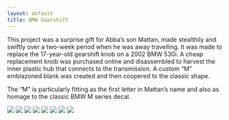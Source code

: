 ```yaml
---
layout: default
title: BMW Gearshift
---
```


This project was a surprise gift for Abba’s son Mattan, made stealthily and swiftly over a two-week period when he was away travelling.  It was made to replace the 17-year-old gearshift knob on a 2002 BMW 530i.  A cheap replacement knob was purchased online and disassembled to harvest the inner plastic hub that connects to the transmission.  A custom “M” emblazoned blank was created and then coopered to the classic shape.
 
The “M” is particularly fitting as the first letter in Mattan’s name and also as homage to the classic BMW M series decal.

<img src="{{ site.baseurl }}\pics\2019-June BMW Gearshifter\IMG_1364.JPG" class="img-responsive" />
<img src="{{ site.baseurl }}\pics\2019-June BMW Gearshifter\IMG_1365.JPG" class="img-responsive" />
<img src="{{ site.baseurl }}\pics\2019-June BMW Gearshifter\IMG_1366.JPG" class="img-responsive" />
<img src="{{ site.baseurl }}\pics\2019-June BMW Gearshifter\IMG_1369.JPG" class="img-responsive" />
<img src="{{ site.baseurl }}\pics\2019-June BMW Gearshifter\IMG_1371.JPG" class="img-responsive" />
<img src="{{ site.baseurl }}\pics\2019-June BMW Gearshifter\IMG_3738.JPG" class="img-responsive" />
<img src="{{ site.baseurl }}\pics\2019-June BMW Gearshifter\IMG_3740.JPG" class="img-responsive" />
<img src="{{ site.baseurl }}\pics\2019-June BMW Gearshifter\IMG_3741.JPG" class="img-responsive" />
